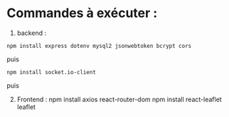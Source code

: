 # Commandes à exécuter : 
1. backend : 
```
npm install express dotenv mysql2 jsonwebtoken bcrypt cors
```
puis
```
npm install socket.io-client
```
puis


2. Frontend :
npm install axios react-router-dom
npm install react-leaflet leaflet
